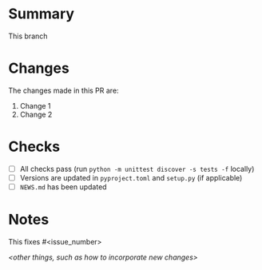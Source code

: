 # Summary
This branch *<succinct summary of the purpose>*

# Changes
The changes made in this PR are:
1. Change 1
1. Change 2


# Checks
- [ ] All checks pass (run `python -m unittest discover -s tests -f` locally)
- [ ] Versions are updated in `pyproject.toml` and `setup.py` (if applicable)
- [ ] `NEWS.md` has been updated

# Notes
This fixes #<issue_number>

*<other things, such as how to incorporate new changes>*
*<brief summary of the purpose of this pull request>*
